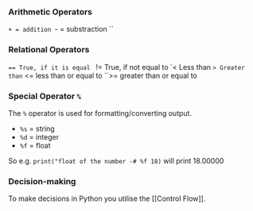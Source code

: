 ### Arithmetic Operators
``+ = addition
``- = substraction
`` 

### Relational Operators
``== True, if it is equal
`` != True, if not equal to
`< Less than
`` > Greater than
`` <= less than or equal to
``>= greater than or equal to


### Special Operator ``%``
The ``%`` operator is used for formatting/converting output.
- ``%s`` = string
- ``%d`` = integer
- ``%f`` = float

So e.g. ``print("float of the number -# %f 18)`` will print 18.00000


### Decision-making
To make decisions in Python you utilise the [[Control Flow]]. 